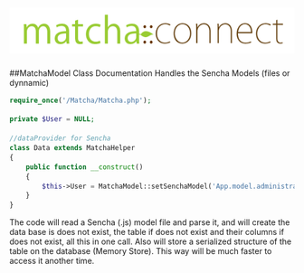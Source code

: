 ![Match::connect](../press/matcha-connect.png)
=====================

##MatchaModel Class Documentation
Handles the Sencha Models (files or dynnamic)


```php
require_once('/Matcha/Matcha.php');

private $User = NULL;

//dataProvider for Sencha
class Data extends MatchaHelper
{
    public function __construct()
    {
        $this->User = MatchaModel::setSenchaModel('App.model.administration.User');
    }
}
```

The code will read a Sencha (.js) model file and parse it, and will create the data base is does not exist, the table
if does not exist and their columns if does not exist, all this in one call. Also will store a serialized structure of
the table on the database (Memory Store). This way will be much faster to access it another time.


